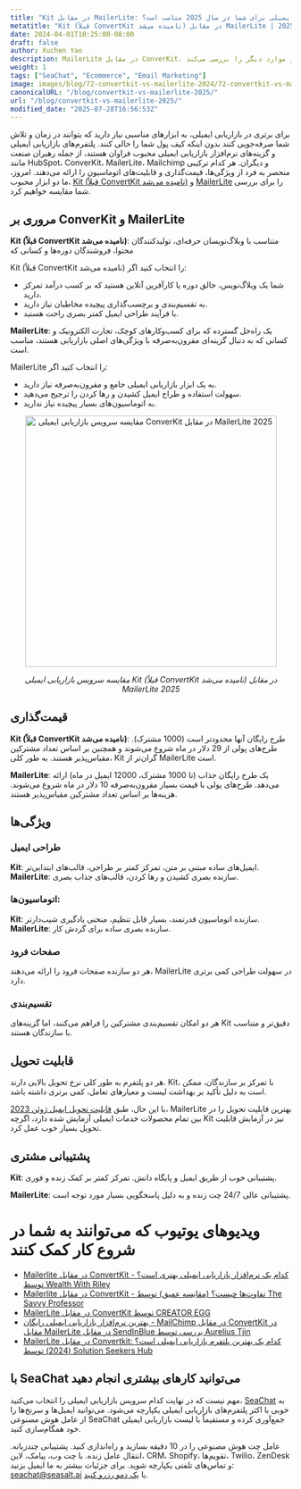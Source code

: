 ```yaml
---
title: "Kit در مقابل MailerLite: کدام سرویس بازاریابی ایمیلی برای شما در سال 2025 مناسب است؟"
metatitle: "Kit (قبلاً ConvertKit نامیده می‌شد) در مقابل MailerLite | سرویس بازاریابی ایمیلی 2025"
date: 2024-04-01T10:25:00-08:00
draft: false
author: Xuchen Yao
description: MailerLite در مقابل ConverKit، کدام سرویس ایمیل برای شما مناسب است؟ مقایسه عمیق ما ویژگی‌ها، قیمت‌گذاری و موارد دیگر را بررسی می‌کند.
weight: 1
tags: ["SeaChat", "Ecommerce", "Email Marketing"]
image: images/blog/72-convertkit-vs-mailerlite-2024/72-convertkit-vs-mailerlite-2024.jpg
canonicalURL: "/blog/convertkit-vs-mailerlite-2025/"
url: "/blog/convertkit-vs-mailerlite-2025/"
modified_date: "2025-07-28T16:56:53Z"
---
```


برای برتری در بازاریابی ایمیلی، به ابزارهای مناسبی نیاز دارید که بتوانند در زمان و تلاش شما صرفه‌جویی کنند بدون اینکه کیف پول شما را خالی کنند. پلتفرم‌های بازاریابی ایمیلی و گزینه‌های نرم‌افزار بازاریابی ایمیلی محبوب فراوان هستند، از جمله رهبران صنعت مانند HubSpot، ConverKit، MailerLite، Mailchimp و دیگران. هر کدام ترکیبی منحصر به فرد از ویژگی‌ها، قیمت‌گذاری و قابلیت‌های اتوماسیون را ارائه می‌دهند. امروز، ما دو ابزار محبوب، [Kit (قبلاً ConvertKit نامیده می‌شد)](https://www.constantcontact.com/) و [MailerLite](https://www.mailerlite.com/) را برای بررسی شما مقایسه خواهیم کرد.


## مروری بر ConverKit و MailerLite

**Kit (قبلاً ConvertKit نامیده می‌شد)**: متناسب با وبلاگ‌نویسان حرفه‌ای، تولیدکنندگان محتوا، فروشندگان دوره‌ها و کسانی که

Kit (قبلاً ConvertKit نامیده می‌شد) را انتخاب کنید اگر:

- شما یک وبلاگ‌نویس، خالق دوره یا کارآفرین آنلاین هستید که بر کسب درآمد تمرکز دارید.
- به تقسیم‌بندی و برچسب‌گذاری پیچیده مخاطبان نیاز دارید.
- با فرآیند طراحی ایمیل کمتر بصری راحت هستید.

**MailerLite**: یک راه‌حل گسترده که برای کسب‌وکارهای کوچک، تجارت الکترونیک و کسانی که به دنبال گزینه‌ای مقرون‌به‌صرفه با ویژگی‌های اصلی بازاریابی هستند، مناسب است.

MailerLite را انتخاب کنید اگر:

- به یک ابزار بازاریابی ایمیلی جامع و مقرون‌به‌صرفه نیاز دارید.
- سهولت استفاده و طراح ایمیل کشیدن و رها کردن را ترجیح می‌دهید.
- به اتوماسیون‌های بسیار پیچیده نیاز ندارید.

<center>
<img height="450px" src="/images/blog/72-convertkit-vs-mailerlite-2024/72-convertkit-vs-mailerlite-2024.png" alt="مقایسه سرویس بازاریابی ایمیلی ConverKit در مقابل MailerLite 2025"/>

*مقایسه سرویس بازاریابی ایمیلی Kit (قبلاً ConvertKit نامیده می‌شد) در مقابل MailerLite 2025*
</center>

## قیمت‌گذاری

**Kit (قبلاً ConvertKit نامیده می‌شد)**: طرح رایگان آنها محدودتر است (1000 مشترک). طرح‌های پولی از 29 دلار در ماه شروع می‌شوند و همچنین بر اساس تعداد مشترکین مقیاس‌پذیر هستند. به طور کلی، Kit گران‌تر از MailerLite است.

**MailerLite**: یک طرح رایگان جذاب (تا 1000 مشترک، 12000 ایمیل در ماه) ارائه می‌دهد. طرح‌های پولی با قیمت بسیار مقرون‌به‌صرفه 10 دلار در ماه شروع می‌شوند. هزینه‌ها بر اساس تعداد مشترکین مقیاس‌پذیر هستند.

## ویژگی‌ها

### طراحی ایمیل

**Kit**: ایمیل‌های ساده مبتنی بر متن، تمرکز کمتر بر طراحی، قالب‌های ابتدایی‌تر.
**MailerLite**: سازنده بصری کشیدن و رها کردن، قالب‌های جذاب بصری.

### اتوماسیون‌ها:

**Kit**: سازنده اتوماسیون قدرتمند، بسیار قابل تنظیم، منحنی یادگیری شیب‌دارتر.
**MailerLite**: سازنده بصری ساده برای گردش کار.

### صفحات فرود
هر دو سازنده صفحات فرود را ارائه می‌دهند، MailerLite در سهولت طراحی کمی برتری دارد.

### تقسیم‌بندی

هر دو امکان تقسیم‌بندی مشترکین را فراهم می‌کنند، اما گزینه‌های Kit دقیق‌تر و متناسب با سازندگان هستند.


## قابلیت تحویل

هر دو پلتفرم به طور کلی نرخ تحویل بالایی دارند. Kit، با تمرکز بر سازندگان، ممکن است به دلیل تأکید بر بهداشت لیست و معیارهای تعامل، کمی برتری داشته باشد.

با این حال، طبق [قابلیت تحویل ایمیل ژوئن 2023](https://www.emailtooltester.com/en/blog/email-deliverability-june-2023/)، MailerLite بهترین قابلیت تحویل را در بین تمام محصولات خدمات ایمیلی آزمایش شده دارد، اگرچه Kit نیز در آزمایش قابلیت تحویل بسیار خوب عمل کرد.

## پشتیبانی مشتری


**Kit**: پشتیبانی خوب از طریق ایمیل و پایگاه دانش. تمرکز کمتر بر کمک زنده و فوری.

**MailerLite**: پشتیبانی عالی 24/7 چت زنده و به دلیل پاسخگویی بسیار مورد توجه است.

# ویدیوهای یوتیوب که می‌توانند به شما در شروع کار کمک کنند

- [Mailerlite در مقابل ConvertKit - کدام یک نرم‌افزار بازاریابی ایمیلی بهتری است؟ توسط Wealth With Riley](https://www.youtube.com/watch?v=yOdKClmGAl4)
- [Mailerlite در مقابل ConvertKit - تفاوت‌ها چیست؟ (مقایسه عمیق) توسط The Savvy Professor](https://www.youtube.com/watch?v=nv5yx8yz0x4)
- [MailerLite در مقابل ConvertKit توسط CREATOR EGG](https://www.youtube.com/watch?v=9Ywu7CDmjG0)
- [بهترین نرم‌افزار بازاریابی ایمیلی رایگان - MailChimp در مقابل ConvertKit در مقابل MailerLite در مقابل SendInBlue بررسی توسط Aurelius Tjin](https://www.youtube.com/watch?v=jP0e0Sj6Yy4)
- [MailerLite در مقابل Convertkit: کدام یک بهترین پلتفرم بازاریابی ایمیلی است؟ (2024) توسط Solution Seekers Hub](https://www.youtube.com/watch?v=Xv_kdfWgP4s)

## با SeaChat می‌توانید کارهای بیشتری انجام دهید

مهم نیست که در نهایت کدام سرویس بازاریابی ایمیلی را انتخاب می‌کنید، [SeaChat](https://chat.seasalt.ai/?utm_source=blog) به خوبی با اکثر پلتفرم‌های بازاریابی ایمیلی یکپارچه می‌شود. می‌توانید ایمیل‌ها و سرنخ‌ها را از عامل هوش مصنوعی SeaChat جمع‌آوری کرده و مستقیماً با لیست بازاریابی ایمیلی خود همگام‌سازی کنید.

عامل چت هوش مصنوعی را در 10 دقیقه بسازید و راه‌اندازی کنید. پشتیبانی چندزبانه. انتقال عامل زنده. با چت وب، پیامک، لاین، CRM، Shopify، تقویم‌ها، Twilio، ZenDesk و تماس‌های تلفنی یکپارچه شوید. برای جزئیات بیشتر به ما ایمیل بزنید: [seachat@seasalt.ai](mailto:seameet@seasalt.ai) یا [یک دمو رزرو کنید](https://meetings.hubspot.com/seasalt-ai/seasalt-meeting).
